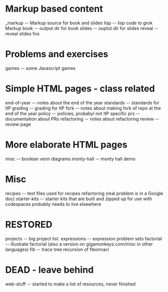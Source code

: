# Markup based content

_markup      -- Markup source for book and slides
lisp         -- lisp code to grok Markup
book         -- output dir for book
slides       -- ouptut dir for slides
reveal       -- reveal slides foo

# Problems and exercises

games        -- some Javascript games

# Simple HTML pages - class related

end-of-year  -- notes about the end of the year
standards    -- standards for ItP
grading      -- grading for ItP
fork         -- notes about making fork of repo at the end of the year
policy       -- policies, probabyl not ItP specific
prs          -- documentation about PRs
refactoring  -- notes about refactoring
review       -- review page

# More elaborate HTML pages

misc         -- boolean venn diagrams
monty-hall   -- monty hall demo

# Misc

recipes      -- text files used for recipes refactoring (real problem is in a Google doc)
starter-kits -- starter kits that are built and zipped up for use with codespaces probably needs to live elsewhere

# RESTORED

projects     -- big project list.
expressions  -- expression problem sets
factorial    -- illustrate factorial (also a version on gigamonkeys.com/misc in other languages)
fib          -- trace tree recursion of fibonnaci


# DEAD - leave behind

web-stuff    -- started to make a list of resources, never finished

